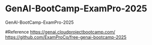 # GenAI-BootCamp-ExamPro-2025
GenAI-BootCamp-ExamPro-2025

#Reference
https://genai.cloudprojectbootcamp.com/
https://github.com/ExamProCo/free-genai-bootcamp-2025
